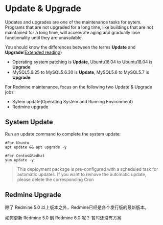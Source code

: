 # Update & Upgrade

Updates and upgrades are one of the maintenance tasks for sytem. Programs that are not upgraded for a long time, like buildings that are not maintained for a long time, will accelerate aging and gradually lose functionality until they are unavailable.

You should know the differences between the terms **Update** and **Upgrade**([Extended reading](https://support.websoft9.com/docs/faq/tech-upgrade.html#update-vs-upgrade))
- Operating system patching is **Update**, Ubuntu16.04 to Ubuntu18.04 is **Upgrade**
- MySQL5.6.25 to MySQL5.6.30 is **Update**, MySQL5.6 to MySQL5.7 is **Upgrade**

For Redmine maintenance, focus on the following two Update & Upgrade jobs

- Sytem update(Operating System and Running Environment) 
- Redmine upgrade 

## System Update

Run an update command to complete the system update:

``` shell
#For Ubuntu
apt update && apt upgrade -y

#For Centos&Redhat
yum update -y
```
> This deployment package is pre-configured with a scheduled task for automatic updates. If you want to remove the automatic update, please delete the corresponding Cron

## Redmine Upgrade

除了 Redmine 5.0 以上版本之外，Redmine已经是各个发行版的最新版本。

如何更新 Redmine 5.0  到 Redmine 6.0 呢？ 暂时还没有方案
   ```